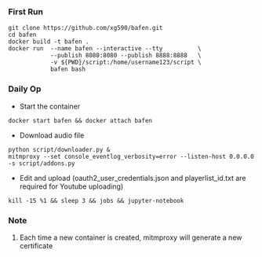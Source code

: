 ### First Run
```
git clone https://github.com/xg590/bafen.git
cd bafen
docker build -t bafen .
docker run  --name bafen --interactive --tty          \
            --publish 8080:8080 --publish 8888:8888   \
			-v ${PWD}/script:/home/username123/script \
			bafen bash
``` 
### Daily Op
* Start the container
```
docker start bafen && docker attach bafen
```
* Download audio file
```
python script/downloader.py &
mitmproxy --set console_eventlog_verbosity=error --listen-host 0.0.0.0 -s script/addons.py
```
* Edit and upload (oauth2_user_credentials.json and playerlist_id.txt are required for Youtube uploading)
```
kill -15 %1 && sleep 3 && jobs && jupyter-notebook
```
### Note
  1. Each time a new container is created, mitmproxy will generate a new certificate
